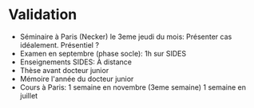 Validation
==========

- Séminaire à Paris (Necker) le 3eme jeudi du mois: Présenter cas idéalement. Présentiel ?
- Examen en septembre (phase socle): 1h sur SIDES
- Enseignements SIDES: À distance
- Thèse avant docteur junior
- Mémoire l\'année du docteur junior
- Cours à Paris: 1 semaine en novembre (3eme semaine) 1 semaine en juillet
